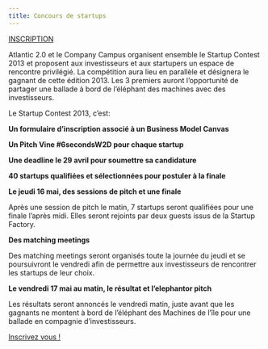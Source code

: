 ```yaml
---
title: Concours de startups
---
```


<div class="bloc bloc1 contestblock">
<a href="http://w2d-form.cleverapps.io/?lang=fr">
<span class="bloc-title">INSCRIPTION</span>
<span class="bloc-body">
<i class="icon-trophy icon-4x icon-light"></i>
</span>
</a>
</div>

<div class="bloc blocfloat2h speakerbio">
<i class="icon-book icon-large"></i>


Atlantic 2.0 et le Company Campus organisent ensemble le Startup Contest 2013
et proposent aux investisseurs et aux startupers un espace de rencontre
privilégié. La compétition aura lieu en parallèle et désignera le gagnant de
cette édition 2013. Les 3 premiers auront l’opportunité de partager une
ballade à bord de l’éléphant des machines avec des investisseurs.


Le Startup Contest 2013, c’est:

**Un formulaire d’inscription associé à un Business Model Canvas**

**Un Pitch Vine #6secondsW2D pour chaque startup**

**Une deadline le 29 avril pour soumettre sa candidature**

**40 startups qualifiées et sélectionnées pour postuler à la finale**

**Le jeudi 16 mai, des sessions de pitch et une finale**

Après une session de pitch le matin, 7 startups seront qualifiées pour une
finale l’après midi. Elles seront rejoints par deux guests issus de la Startup
Factory.

**Des matching meetings**

Des matching meetings seront organisés toute la journée du jeudi et se
poursuivront le vendredi afin de permettre aux investisseurs de rencontrer les
startups de leur choix.


**Le vendredi 17 mai au matin, le résultat et l’elephantor pitch**

Les résultats seront annoncés le vendredi matin, juste avant que les gagnants
ne montent à bord de l’éléphant des Machines de l’île pour une ballade en
compagnie d’investisseurs.

<a href="http://w2d-form.cleverapps.io/?lang=fr">Inscrivez vous !</a>

</div>
